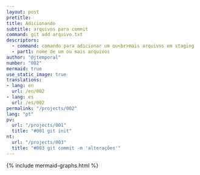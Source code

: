 ```yaml
---
layout: post
pretitle:
title: Adicionando
subtitle: arquivos para commit
command: git add arquivo.txt
descriptors:
  - command: comando para adicionar um ou<br>mais arquivos em staging
  - part1: nome de um ou mais arquivos
author: "@jtemporal"
number: "002"
mermaid: true
use_static_image: true
translations:
- lang: en
  url: /en/002
- lang: es
  url: /es/002
permalink: "/projects/002"
lang: "pt"
pv:
  url: "/projects/001"
  title: "#001 git init"
nt:
  url: "/projects/003"
  title: "#003 git commit -m 'alterações'"
---
```


{% include mermaid-graphs.html %}
